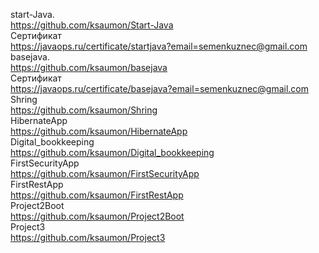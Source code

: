 start-Java.   
https://github.com/ksaumon/Start-Java   
Сертификат    
https://javaops.ru/certificate/startjava?email=semenkuznec@gmail.com
basejava.   
https://github.com/ksaumon/basejava   
Сертификат    
https://javaops.ru/certificate/basejava?email=semenkuznec@gmail.com   
Shring    
https://github.com/ksaumon/Shring   
HibernateApp    
https://github.com/ksaumon/HibernateApp   
Digital_bookkeeping   
https://github.com/ksaumon/Digital_bookkeeping   
FirstSecurityApp   
https://github.com/ksaumon/FirstSecurityApp   
FirstRestApp    
https://github.com/ksaumon/FirstRestApp   
Project2Boot    
https://github.com/ksaumon/Project2Boot    
Project3    
https://github.com/ksaumon/Project3
